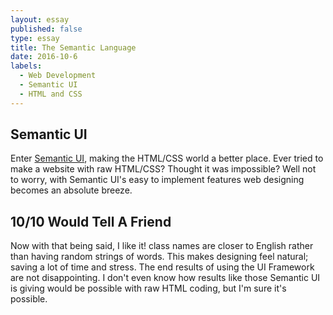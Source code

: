```yaml
---
layout: essay
published: false
type: essay
title: The Semantic Language
date: 2016-10-6
labels:
  - Web Development
  - Semantic UI
  - HTML and CSS
---
```


## Semantic UI

Enter <a href="http://semantic-ui.com/">Semantic UI</a>, making the HTML/CSS world a better place. Ever tried to make a website with raw HTML/CSS? Thought it was impossible? Well not to worry, with Semantic UI's easy to implement features web designing becomes an absolute breeze. 

## 10/10 Would Tell A Friend

Now with that being said, I like it! class names are closer to English rather than having random strings of words. This makes designing feel natural; saving a lot of time and stress. The end results of using the UI Framework are not disappointing. I don't even know how results like those Semantic UI is giving would be possible with raw HTML coding, but I'm sure it's possible. 
